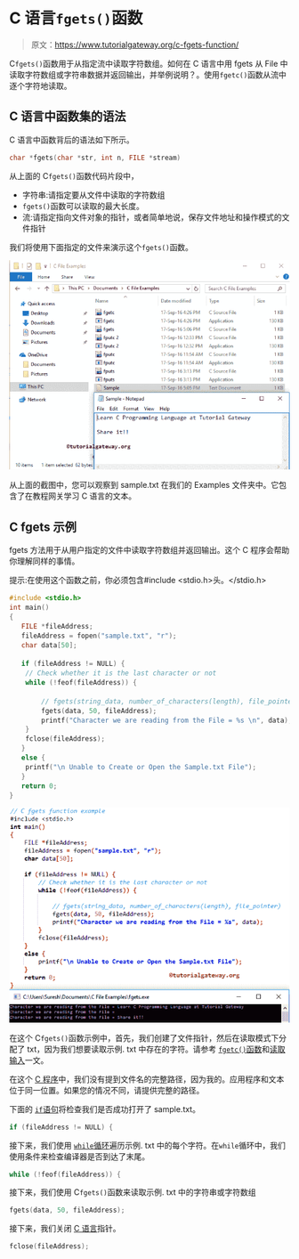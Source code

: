 # C 语言`fgets()`函数

> 原文：<https://www.tutorialgateway.org/c-fgets-function/>

C`fgets()`函数用于从指定流中读取字符数组。如何在 C 语言中用 fgets 从 File 中读取字符数组或字符串数据并返回输出，并举例说明？。使用`fgetc()`函数从流中逐个字符地读取。

## C 语言中函数集的语法

C 语言中函数背后的语法如下所示。

```c
char *fgets(char *str, int n, FILE *stream)
```

从上面的 C`fgets()`函数代码片段中，

*   字符串:请指定要从文件中读取的字符数组
*  `fgets()`函数可以读取的最大长度。
*   流:请指定指向文件对象的指针，或者简单地说，保存文件地址和操作模式的文件指针

我们将使用下面指定的文件来演示这个`fgets()`函数。

![C FGETS Function 1](img/f71902e0f97f8c9d3337e804f4af5c1c.png)

从上面的截图中，您可以观察到 sample.txt 在我们的 Examples 文件夹中。它包含了在教程网关学习 C 语言的文本。

## C fgets 示例

fgets 方法用于从用户指定的文件中读取字符数组并返回输出。这个 C 程序会帮助你理解同样的事情。

提示:在使用这个函数之前，你必须包含#include <stdio.h>头。</stdio.h>

```c
#include <stdio.h> 
int main()
{
   FILE *fileAddress;
   fileAddress = fopen("sample.txt", "r");
   char data[50];

   if (fileAddress != NULL) {
	// Check whether it is the last character or not
	while (!feof(fileAddress)) {

		// fgets(string_data, number_of_characters(length), file_pointer)
		fgets(data, 50, fileAddress);
		printf("Character we are reading from the File = %s \n", data);
	}
	fclose(fileAddress);		
   }
   else {
	printf("\n Unable to Create or Open the Sample.txt File");
   }
   return 0;
}
```

![C FGETS Function 2](img/7b62757eac47357226813deb9958f2df.png)

在这个 C`fgets()`函数示例中，首先，我们创建了文件指针，然后在读取模式下分配了 txt，因为我们想要读取示例. txt 中存在的字符。请参考 [`fgetc()`函数](https://www.tutorialgateway.org/fgetc-in-c-programming/)和[读取输入](https://www.tutorialgateway.org/c-program-to-read-input-and-print-string/)一文。

在这个 [C 程序](https://www.tutorialgateway.org/c-programming-examples/)中，我们没有提到文件名的完整路径，因为我的。应用程序和文本位于同一位置。如果您的情况不同，请提供完整的路径。

下面的 [`if`语句](https://www.tutorialgateway.org/if-statement-in-c/)将检查我们是否成功打开了 sample.txt。

```c
if (fileAddress != NULL) {
```

接下来，我们使用 [`while`循环](https://www.tutorialgateway.org/while-loop-in-c/)遍历示例. txt 中的每个字符。在`while`循环中，我们使用条件来检查编译器是否到达了末尾。

```c
while (!feof(fileAddress)) {
```

接下来，我们使用 C`fgets()`函数来读取示例. txt 中的字符串或字符数组

```c
fgets(data, 50, fileAddress);
```

接下来，我们关闭 [C 语言](https://www.tutorialgateway.org/c-programming/)指针。

```c
fclose(fileAddress);
```